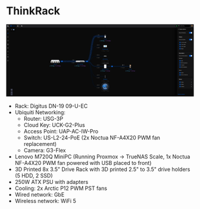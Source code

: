 # ThinkRack

![Ubiquiti Network Application WebUI](../images/Web&#32;Interfaces/ThinkRack.png)

- Rack: Digitus DN-19 09-U-EC
- Ubiquiti Networking:
    - Router: USG-3P
    - Cloud Key: UCK-G2-Plus
    - Access Point: UAP-AC-IW-Pro
    - Switch: US-L2-24-PoE (2x Noctua NF-A4X20 PWM fan replacement)
    - Camera: G3-Flex
- Lenovo M720Q MiniPC (Running Proxmox -> TrueNAS Scale, 1x Noctua NF-A4X20 PWM fan powered with USB placed to front)
- 3D Printed 8x 3.5" Drive Rack with 3D printed 2.5" to 3.5" drive holders (5 HDD, 2 SSD)
- 250W ATX PSU with adapters
- Cooling: 2x Arctic P12 PWM PST fans
- Wired network: GbE
- Wireless network: WiFi 5